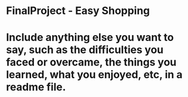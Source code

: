 # FinalProject - Easy Shopping
# Include anything else you want to say, such as the difficulties you faced or overcame, the things you learned, what you enjoyed, etc, in a readme file.


